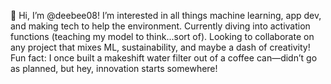 👋 Hi, I’m @deebee08! I’m interested in all things machine learning, app dev, and making tech to help the environment. Currently diving into activation functions (teaching my model to think...sort of). Looking to collaborate on any project that mixes ML, sustainability, and maybe a dash of creativity! Fun fact: I once built a makeshift water filter out of a coffee can—didn’t go as planned, but hey, innovation starts somewhere!

<!---
deebee08/deebee08 is a ✨ special ✨ repository because its `README.md` (this file) appears on your GitHub profile.
You can click the Preview link to take a look at your changes.
--->
